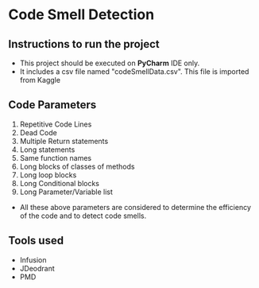 # Code Smell Detection

## Instructions to run the project
- This project should be executed on **PyCharm** IDE only.
- It includes a csv file named "codeSmellData.csv". This file is imported from Kaggle

## Code Parameters
1.	Repetitive Code Lines
2.	Dead Code
3.	Multiple Return statements
4.	Long statements
5.	Same function names
6.	Long blocks of classes of methods
7.	Long loop blocks
8.	Long Conditional blocks
9.	Long Parameter/Variable list

- All these above parameters are considered to determine the efficiency of the code and to detect code smells.

## Tools used
- Infusion
- JDeodrant
- PMD


